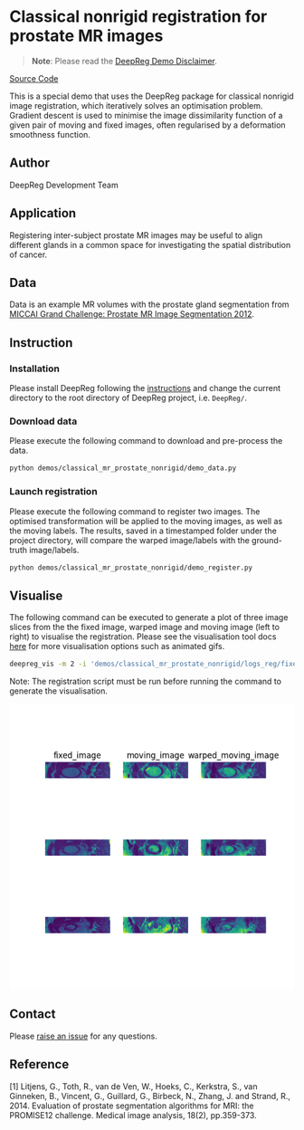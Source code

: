 # Classical nonrigid registration for prostate MR images

> **Note**: Please read the
> [DeepReg Demo Disclaimer](introduction.html#demo-disclaimer).

[Source Code](https://github.com/DeepRegNet/DeepReg/tree/main/demos/classical_mr_prostate_nonrigid)

This is a special demo that uses the DeepReg package for classical nonrigid image
registration, which iteratively solves an optimisation problem. Gradient descent is used
to minimise the image dissimilarity function of a given pair of moving and fixed images,
often regularised by a deformation smoothness function.

## Author

DeepReg Development Team

## Application

Registering inter-subject prostate MR images may be useful to align different glands in
a common space for investigating the spatial distribution of cancer.

## Data

Data is an example MR volumes with the prostate gland segmentation from
[MICCAI Grand Challenge: Prostate MR Image Segmentation 2012](https://promise12.grand-challenge.org/).

## Instruction

### Installation

Please install DeepReg following the [instructions](../getting_started/install.html) and
change the current directory to the root directory of DeepReg project, i.e. `DeepReg/`.

### Download data

Please execute the following command to download and pre-process the data.

```bash
python demos/classical_mr_prostate_nonrigid/demo_data.py
```

### Launch registration

Please execute the following command to register two images. The optimised
transformation will be applied to the moving images, as well as the moving labels. The
results, saved in a timestamped folder under the project directory, will compare the
warped image/labels with the ground-truth image/labels.

```bash
python demos/classical_mr_prostate_nonrigid/demo_register.py
```

## Visualise

The following command can be executed to generate a plot of three image slices from the
the fixed image, warped image and moving image (left to right) to visualise the
registration. Please see the visualisation tool docs
[here](https://github.com/DeepRegNet/DeepReg/blob/main/docs/source/docs/visualisation_tool.md)
for more visualisation options such as animated gifs.

```bash
deepreg_vis -m 2 -i 'demos/classical_mr_prostate_nonrigid/logs_reg/fixed_image.nii.gz, demos/classical_mr_prostate_nonrigid/logs_reg/warped_moving_image.nii.gz, demos/classical_mr_prostate_nonrigid/logs_reg/moving_image.nii.gz' --slice-inds '4, 8, 12' -s demos/classical_mr_prostate_nonrigid/logs_reg
```

Note: The registration script must be run before running the command to generate the
visualisation.

![plot](../assets/classical_mr_prostate_nonrigid.png)

## Contact

Please [raise an issue](https://github.com/DeepRegNet/DeepReg/issues/new/choose) for any
questions.

## Reference

[1] Litjens, G., Toth, R., van de Ven, W., Hoeks, C., Kerkstra, S., van Ginneken, B.,
Vincent, G., Guillard, G., Birbeck, N., Zhang, J. and Strand, R., 2014. Evaluation of
prostate segmentation algorithms for MRI: the PROMISE12 challenge. Medical image
analysis, 18(2), pp.359-373.
